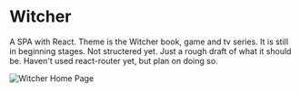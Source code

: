 # Witcher 
A SPA with React. Theme is the Witcher book, game and tv series. It is still in beginning stages. Not structered yet. Just a rough draft of what it should be. Haven't used react-router yet, but plan on doing so.

![Witcher Home Page](https://github.com/JoanaMalinova/Witcher/assets/110969425/f8444e8e-3c5c-424f-9501-f65691378bb5)
